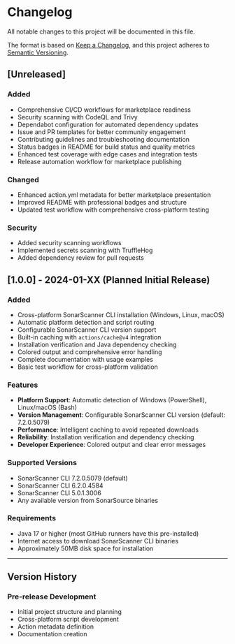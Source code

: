 # Changelog

All notable changes to this project will be documented in this file.

The format is based on [Keep a Changelog](https://keepachangelog.com/en/1.0.0/),
and this project adheres to [Semantic Versioning](https://semver.org/spec/v2.0.0.html).

## [Unreleased]

### Added
- Comprehensive CI/CD workflows for marketplace readiness
- Security scanning with CodeQL and Trivy
- Dependabot configuration for automated dependency updates
- Issue and PR templates for better community engagement
- Contributing guidelines and troubleshooting documentation
- Status badges in README for build status and quality metrics
- Enhanced test coverage with edge cases and integration tests
- Release automation workflow for marketplace publishing

### Changed
- Enhanced action.yml metadata for better marketplace presentation
- Improved README with professional badges and structure
- Updated test workflow with comprehensive cross-platform testing

### Security
- Added security scanning workflows
- Implemented secrets scanning with TruffleHog
- Added dependency review for pull requests

## [1.0.0] - 2024-01-XX (Planned Initial Release)

### Added
- Cross-platform SonarScanner CLI installation (Windows, Linux, macOS)
- Automatic platform detection and script routing
- Configurable SonarScanner CLI version support
- Built-in caching with `actions/cache@v4` integration
- Installation verification and Java dependency checking
- Colored output and comprehensive error handling
- Complete documentation with usage examples
- Basic test workflow for cross-platform validation

### Features
- **Platform Support**: Automatic detection of Windows (PowerShell), Linux/macOS (Bash)
- **Version Management**: Configurable SonarScanner CLI version (default: 7.2.0.5079)
- **Performance**: Intelligent caching to avoid repeated downloads
- **Reliability**: Installation verification and dependency checking
- **Developer Experience**: Colored output and clear error messages

### Supported Versions
- SonarScanner CLI 7.2.0.5079 (default)
- SonarScanner CLI 6.2.0.4584
- SonarScanner CLI 5.0.1.3006
- Any available version from SonarSource binaries

### Requirements
- Java 17 or higher (most GitHub runners have this pre-installed)
- Internet access to download SonarScanner CLI binaries
- Approximately 50MB disk space for installation

---

## Version History

### Pre-release Development
- Initial project structure and planning
- Cross-platform script development
- Action metadata definition
- Documentation creation